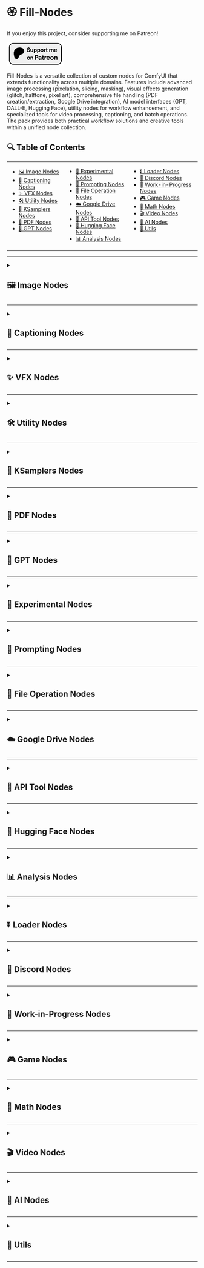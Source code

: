 # 🏵️ Fill-Nodes

If you enjoy this project, consider supporting me on Patreon!
<p align="left">
  <a href="https://www.patreon.com/c/Machinedelusions">
    <img src="images\nodes\Patreon.png" width="150px" alt="Patreon">
  </a>
</p>

Fill-Nodes is a versatile collection of custom nodes for ComfyUI that extends functionality across multiple domains. Features include advanced image processing (pixelation, slicing, masking), visual effects generation (glitch, halftone, pixel art), comprehensive file handling (PDF creation/extraction, Google Drive integration), AI model interfaces (GPT, DALL-E, Hugging Face), utility nodes for workflow enhancement, and specialized tools for video processing, captioning, and batch operations. The pack provides both practical workflow solutions and creative tools within a unified node collection.

## 🔍 Table of Contents

<table>
  <tr>
    <td valign="top">
      <ul>
        <li><a href="#image-nodes">🖼️ Image Nodes</a></li>
        <li><a href="#captioning-nodes">📝 Captioning Nodes</a></li>
        <li><a href="#vfx-nodes">✨ VFX Nodes</a></li>
        <li><a href="#utility-nodes">🛠️ Utility Nodes</a></li>
        <li><a href="#ksamplers-nodes">🎲 KSamplers Nodes</a></li>
        <li><a href="#pdf-nodes">📄 PDF Nodes</a></li>
        <li><a href="#gpt-nodes">🤖 GPT Nodes</a></li>
      </ul>
    </td>
    <td valign="top">
      <ul>
        <li><a href="#experimental-nodes">🧪 Experimental Nodes</a></li>
        <li><a href="#prompting-nodes">💬 Prompting Nodes</a></li>
        <li><a href="#file-operation-nodes">📂 File Operation Nodes</a></li>
        <li><a href="#google-drive-nodes">☁️ Google Drive Nodes</a></li>
        <li><a href="#api-tool-nodes">🔌 API Tool Nodes</a></li>
        <li><a href="#hugging-face-nodes">🤗 Hugging Face Nodes</a></li>
        <li><a href="#analysis-nodes">📊 Analysis Nodes</a></li>
      </ul>
    </td>
    <td valign="top">
      <ul>
        <li><a href="#loader-nodes">⏬ Loader Nodes</a></li>
        <li><a href="#discord-nodes">💬 Discord Nodes</a></li>
        <li><a href="#work-in-progress-nodes">🚧 Work-in-Progress Nodes</a></li>
        <li><a href="#game-nodes">🎮 Game Nodes</a></li>
        <li><a href="#math-nodes">🧮 Math Nodes</a></li>
        <li><a href="#video-nodes">🎬 Video Nodes</a></li>
        <li><a href="#ai-nodes">🧠 AI Nodes</a></li>
        <li><a href="#utils">🔧 Utils</a></li>
      </ul>
    </td>
  </tr>
</table>

---

<details>
<summary><h2 id="image-nodes">🖼️ Image Nodes</h2></summary>

> *Nodes for manipulating, analyzing, and working with images.*

| Node | Description |
|------|-------------|
| `FL_AnimeLineExtractor` | Extracts line art from anime-style images using adaptive thresholding and morphological operations. Allows fine control over line thickness, detail level, and noise reduction with options to invert output for white backgrounds. |
| `FL_ApplyMask` | Applies a mask to an image by setting it as the alpha channel. Automatically handles different batch sizes and spatial dimensions by interpolating the mask if needed. |
| `FL_Image_Dimension_Display` | Analyzes input images and displays their width and height dimensions as a string output. Supports both batched and single image tensor inputs with automatic format detection. |
| `FL_Image_Pixelator` | Applies pixelation effects to images with adjustable scale factor, kernel size, and optional temporal modulation for animated effects. Processes both single images and batches with edge enhancement using morphological gradient operations. |
| `FL_Image_Randomizer` | Randomly selects an image or video from a specified directory based on a seed value with optional subdirectory search. For videos, extracts all frames and returns them as a batched tensor, while for images converts the selection to a normalized tensor format. |
| `FL_ImageAdjuster` | Provides comprehensive image adjustment controls for hue, saturation, brightness, contrast, and sharpness with real-time preview capability. Converts images between tensor and PIL formats to apply precise adjustments while maintaining proper color spaces. |
| `FL_ImageBatchListConverter` | Converts between batched image tensors and image lists with proper handling of mismatched shapes. Provides both a batch-to-list and list-to-batch node with automatic scaling to match dimensions when combining images of different sizes. |
| `FL_ImageBatchToGrid` | Arranges batched image tensors into a single grid layout with configurable number of images per row. Creates a visually organized grid by calculating rows and columns automatically based on batch size, placing images in row-major order. |
| `FL_ImageNotes` | Adds a text bar with custom notes to images, supporting batch processing. Allows configuration of bar height and text size with automatic text centering on the bar, maintaining the original image proportions below the added text. |
| `FL_ImageSlicer` | Slices input images into a configurable grid of smaller image pieces with equal dimensions. Divides each input image based on specified X and Y subdivision counts, returning all slices as a batched tensor for further processing. |
| `FL_LoadImage` | Interactive node with a file browser interface for selecting and loading images directly within ComfyUI. Includes REST API endpoints for directory navigation, file listing, and thumbnail generation with proper file validation and error handling. |
| `FL_SaveAndDisplayImage` | Extends ComfyUI's SaveImage node to both save images to disk and return them as tensors for further processing. Maintains compatibility with standard output settings while enabling images to be used in subsequent workflow operations. |

### 📷 Screenshots & Examples

![Image Nodes Example](images/nodes/images_nodes.png)

</details>

---

<details>
<summary><h2 id="captioning-nodes">📝 Captioning Nodes</h2></summary>

> *Nodes for generating, saving, and manipulating image and video captions.*

| Node | Description |
|------|-------------|
| `FL_Caption_Saver_V2` | Saves images with associated text captions, supporting both single and multiple image inputs from directories or tensors. Features include customizable output folder, optional downsizing, and the ability to preserve original filenames or generate new ones with overwrite protection. |
| `FL_CaptionToCSV` | Scans a directory for image files and their corresponding text captions, then compiles them into a CSV file with image filename and caption columns. Automatically handles missing caption files and sorts entries for consistency. |
| `FL_Image_Caption_Saver` | Saves images in PNG format with associated text captions in separate TXT files within a specified folder. Features text sanitization to remove problematic characters and optional file overwrite protection to prevent accidental data loss. |
| `FL_ImageCaptionLayout` | Creates visual layouts combining images with their corresponding text captions from a directory. Supports customizable grid arrangements with configurable image size, caption height, font size, and padding, automatically wrapping text to fit within the allocated caption area. |
| `FL_ImageCaptionLayoutPDF` | Creates PDF documents displaying a grid of images with their corresponding captions, with options for horizontal or vertical orientation. Provides both the PDF output and a preview image tensor with configurable display size, caption height, font size, and padding. |
| `FL_MirrorAndAppendCaptions` | Processes a directory of images to create horizontally mirrored copies and updates caption files with additional text. Supports both appending and prepending frame identifiers to captions with proper file extension handling and consistent frame numbering across the collection. |
| `FL_OllamaCaptioner` | Integrates with Ollama local LLM API to generate descriptive captions for images. Encodes images as base64 for API submission, saves both images and generated captions to disk with configurable overwrite protection and customizable model selection. |
| `FL_Video_Caption_Saver` | Converts image sequences to video with configurable format, quality, and frame rate while simultaneously saving an associated caption in a text file. Handles proper sanitization of both filenames and caption text with options for overwriting protection to prevent accidental data loss. |

### 📷 Screenshots & Examples

![Captioning Nodes Example](images/nodes/captioning_nodes.png)

</details>

---

<details>
<summary><h2 id="vfx-nodes">✨ VFX Nodes</h2></summary>

> *Nodes for applying visual effects to images.*

| Node | Description |
|------|-------------|
| `FL_Ascii` | Converts images to ASCII art using customizable characters, fonts and spacing. Supports using characters in sequence or mapping them by pixel intensity, with options to use system or local fonts. |
| `FL_Dither` | Applies various dithering algorithms (Floyd-Steinberg, Random, Ordered, Bayer) to images with adjustable color quantization. Supports batch processing and preserves original image dimensions while reducing the color palette to create retro-style visual effects. |
| `FL_Glitch` | Creates digital glitch effects on images using the glitch_this library with adjustable intensity and optional color offset. Implements a double-pass glitch effect with rotation between passes to create more complex distortions, and supports deterministic output through seed control. |
| `FL_HalfTone` | Applies halftone patterns to images by converting them to grayscale and replacing continuous tones with patterns of dots. Features adjustable dot size and spacing parameters to control the final appearance, creating a classic print-like effect with variable density based on the original image brightness. |
| `FL_HexagonalPattern` | Creates a mosaic of hexagon-shaped image segments with customizable sizing, spacing, rotation, and shadow effects. Transforms input images into an artistic hexagonal grid pattern with adjustable parameters for visual styling. |
| `FL_InfiniteZoom` | Creates mesmerizing infinite zoom effects using OpenGL shaders with customizable scale, mirror effects, and animation speed. Processes both individual images and batches with progressive time shifts to create seamless zoom animations when combined into video. |
| `FL_PaperDrawn` | Applies a realistic hand-drawn paper effect using OpenGL shaders with adjustable parameters for line quality, sampling, and vignetting. Processes images through a custom gradient-based algorithm that simulates pen strokes with configurable density and temporal modulation for animations. |
| `FL_PixelArt` | Transforms images into pixel art with adjustable pixel size, color depth, and optional color palette extraction. Supports masking for selective application and aspect ratio preservation, using color quantization and nearest-neighbor scaling to create authentic pixel art aesthetics. |
| `FL_PixelSort` | Applies pixel sorting effects based on saturation values with adjustable threshold, smoothing, and rotation parameters. Creates glitch art aesthetics by identifying intervals in the image and sorting pixels within those intervals according to their color properties. |
| `FL_RetroEffect` | Applies retro visual effects to images including color channel offset, scanlines, vignetting, and noise with adjustable strength parameters. Creates nostalgic aesthetics reminiscent of old CRT displays and vintage photography through multiple image processing techniques. |
| `FL_Ripple` | Creates dynamic ripple and wave effects emanating from a configurable center point with adjustable amplitude, frequency, and phase settings. Supports temporal modulation for animated sequences and provides precise control over the distortion pattern and intensity. |
| `FL_Shader` | Applies customizable OpenGL fragment shaders to images with full Shadertoy compatibility, supporting time-based animation and up to four input image channels. Renders shaders with precise control over dimensions, frame count, and FPS for creating complex procedural effects or animations. |

### 📷 Screenshots & Examples

![VFX Nodes Example](images/nodes/VFX_nodes.png)

</details>

---

<details>
<summary><h2 id="utility-nodes">🛠️ Utility Nodes</h2></summary>

> *General utility nodes for various tasks.*

| Node | Description |
|------|-------------|
| `FL_Code_Node` | Executes custom Python code either from direct input or from an external file with four generic output slots. Provides a pre-configured execution environment with 'inputs' and 'outputs' dictionaries, allowing complex custom logic to be integrated directly into ComfyUI workflows. |
| `FL_DirectoryCrawl` | Recursively searches directories for image or text files and loads them as a batch. Supports configurable file type filtering, automatic image resizing to match dimensions within batches, and limits to prevent overloading memory with large directories. |
| `FL_ImageCollage` | Creates collages by tiling a smaller image across a base image, with the tiles colored based on the average color of the corresponding region. Supports customizable tile size and spacing with automatic handling of mismatched batch sizes and aspect ratio preservation. |
| `FL_InpaintCrop` | Crops images for inpainting based on mask regions with advanced context expansion options and automatic padding controls. Provides both free-size and forced-size modes with optional rescaling, hole filling, and mask inversion for precise control over the inpainting area. |
| `FL_Padding` | Adds customizable padding to images with independently configurable top, bottom, left, and right border widths. Supports RGB color selection for padding areas and optional alpha channel preservation with proper tensor handling. |
| `FL_PasteOnCanvas` | Pastes images onto a canvas with alpha masking, supporting custom canvas dimensions, background color, padding, and multiple resize algorithms. Automatically handles batch processing with proper alpha blending and optional use of background images. |
| `FL_PathTypeChecker` | Analyzes input paths and identifies their type (absolute, relative, drive-specific, UNC, or URL-like). Provides path validation and classification to help identify potential issues with file system references. |
| `FL_RandomRange` | Generates both integer and floating-point random numbers within a specified range with optional seed control. Ensures reproducible output when a seed is provided, while offering random generation mode when seed is set to zero. |
| `FL_SaveImages` | Saves batch-processed images to disk with support for complex folder structures defined through JSON configuration. Features sequential file naming with configurable templates, optional metadata storage, and collision avoidance through automatic index incrementation. |
| `FL_SaveWebpImages` | Extends ComfyUI's SaveImage node to output WebP format images with adjustable quality settings. Returns both the saved images as tensors and a message indicating the number of successfully saved files, combining display functionality with format-specific optimization. |
| `FL_SD_Slices` | Divides input images into configurable grid patterns with specified number of slices on both X and Y axes, supporting a multiplier parameter for flexible slice sizing. Returns the original image along with slice dimensions and multiplier values for efficient processing in downstream Stable Diffusion operations. |
| `FL_SeparateMaskComponents` | Analyzes masks and separates them into individual component masks based on connected components analysis. Outputs both the separated mask tensors and mappings to their original batch indices, enabling advanced mask manipulation for selective processing. |
| `FL_SystemCheck` | Performs comprehensive system diagnostics gathering detailed information about Python version, operating system, hardware specifications, and installed libraries. Exposes a web API endpoint for retrieving system information in JSON format to aid with troubleshooting and compatibility verification. |

### 📷 Screenshots & Examples

![Utility Nodes Example](images/nodes/Utility_nodes.png)

</details>

---

<details>
<summary><h2 id="ksamplers-nodes">🎲 KSamplers Nodes</h2></summary>

> *Nodes for sampling in the generation process.*

| Node | Description |
|------|-------------|
| `FL_KsamplerBasic` | Provides a streamlined implementation of ComfyUI's KSampler with support for both latent and direct image inputs. Handles all essential sampling parameters with proper error handling and integration with VAE encoding/decoding functions. |
| `FL_KsamplerFractals` | Implements a recursive fractal sampling algorithm that progressively upscales and refines latent images with diminishing denoise strength at each recursion level. Creates complex recursive structure by dividing images into slices and applying controlled randomness with a blend factor between iterations. |
| `FL_KsamplerPlus` | Advanced KSampler that processes images by dividing them into overlapping slices and seamlessly blending the results. Supports configurable grid dimensions, overlap percentages, optional sliced conditioning for each region, and batch processing with progressive memory management. |
| `FL_KsamplerSettings` | Provides a comprehensive preset system for aspect ratios and dimensions optimized for different model types (SD, SV3D, SD2, XL). Outputs coordinated settings for two-pass workflows with separate steps, CFG values, and denoise settings along with properly configured sampler and scheduler selections. |
| `FL_KSamplerXYZPlot` | Creates comprehensive grid comparisons by varying up to three KSampler parameters simultaneously. Generates labeled visual matrices showing the impact of changing steps, CFG, denoise values, samplers or schedulers, with professional-looking axes, labels and optional Z-dimension stacking in vertical or horizontal arrangements. |
| `FL_SamplerStrings` | Generates comma-separated strings of sampler names based on boolean selections, providing a streamlined interface for sampler combination and configuration. Creates standardized sampler strings compatible with ComfyUI's KSampler nodes for consistent workflow integration. |
| `FL_SchedulerStrings` | Generates comma-separated strings of scheduler names based on boolean selections, providing a streamlined interface for scheduler configuration. Creates standardized scheduler strings compatible with ComfyUI's KSampler nodes for consistent workflow integration. |

### 📷 Screenshots & Examples

![KSamplers Nodes Example](images/nodes/ksampler_nodes.png)

</details>

---

<details>
<summary><h2 id="pdf-nodes">📄 PDF Nodes</h2></summary>

> *Nodes for working with PDF files.*

| Node | Description |
|------|-------------|
| `FL_BulkPDFLoader` | Loads all PDF files from a specified directory with error handling and reporting. Returns metadata including file path, filename, page count, and binary content for each successfully loaded PDF. |
| `FL_ImagesToPDF` | Converts batched image tensors into a PDF document with one image per page. Supports configurable DPI and standard page sizes (A4, Letter, Legal) with automatic image resizing and centering to fit the selected page format. |
| `FL_PDFImageExtractor` | Extracts embedded images from PDF files with support for various image encoding formats including JPEG, PNG, and other compression methods. Provides filtering by minimum width/height dimensions and returns extracted images as tensors ready for processing. |
| `FL_PDFLoader` | Loads PDF files from disk and returns structured data including the file path, page count, and binary content. Performs format validation to ensure the input file is a valid PDF before loading. |
| `FL_PDFMerger` | Combines two PDF files into a single document by appending the pages of the second PDF after the first. Returns the merged PDF content in memory with updated page count information for further processing or saving. |
| `FL_PDFSaver` | Saves PDF data to disk with configurable output directory and filename options. Ensures proper file extension handling and directory creation if needed, returning the full path to the saved PDF file. |
| `FL_PDFTextExtractor` | Extracts all text content from PDF documents, combining text from multiple pages with proper spacing. Returns the complete extracted text as a single string with page separators for structured extraction. |
| `FL_PDFToImage` | Converts PDF pages to images with configurable DPI settings for quality control. Uses PyMuPDF to render high-quality representations of each page, returning all pages as a batched tensor ready for image processing workflows. |

### 📷 Screenshots & Examples

![PDF Nodes Example](images/nodes/pDF_nodes.png)

</details>

---

<details>
<summary><h2 id="gpt-nodes">🤖 GPT Nodes</h2></summary>

> *Nodes for integrating with GPT and other AI models.*

| Node | Description |
|------|-------------|
| `FL_Dalle3` | Integrates OpenAI's DALL-E 3 image generation API into ComfyUI with support for different resolutions, quality settings, and style options. Includes batch processing, automatic image saving, retry functionality, and returns both generated images and the revised prompts used by the DALL-E 3 model. |
| `FL_GPT_Vision` | Integrates with OpenAI's GPT Vision models (GPT-4o, GPT-4o-mini, GPT-4-vision-preview) to analyze and caption images. Features batch processing with configurable system prompts, detail levels, and temperature settings, while saving both images and associated captions to disk with optional overwrite protection. |
| `FL_SimpleGPTVision` | Integrates OpenAI's GPT Vision models (GPT-4o-mini, GPT-4o, GPT-4-vision-preview) to analyze images and generate text descriptions. Features customizable system prompts, user requests, and generation parameters while using environment variables for secure API key handling. |
| `FL_GeminiVideoCaptioner` | Captions videos using Google's Gemini AI models with support for both file input and image sequence batches. Automatically converts videos to WebM format with size optimization to meet API limitations, and provides configurable parameters for controlling model behavior and output length. |

### 📷 Screenshots & Examples

![GPT Nodes Example](images/nodes/gpt_nodes.png)

</details>

---

<details>
<summary><h2 id="experimental-nodes">🧪 Experimental Nodes</h2></summary>

> *Experimental nodes with various functionalities.*

| Node | Description |
|------|-------------|
| `FL_BatchAligned` | Implements style alignment across batches by sharing attention layers and normalization. Supports customizable sharing of query, key, and value vectors with AdaIN normalization and scale adjustments. |
| `FL_ColorPicker` | Simple interface for selecting and outputting color values in hexadecimal format. Takes a hex color string input (e.g., #FF0000) and passes it through to other nodes, enabling color selection within workflows. |
| `FL_GradGen` | Generates customizable color gradients with support for RGB and HSV color modes and various interpolation methods (Linear, Ease In, Ease Out, Ease In-Out). Allows creating complex multi-color gradients by defining color stops with positions, and outputs tensor images at specified dimensions. |
| `FL_NFTGenerator` | Selects images from a directory based on rarity percentages encoded in filenames following a specific format. Uses seed-based randomization to determine selection probability, automatically finds corresponding mask files, and outputs both the selected image and its mask as tensors. |

### 📷 Screenshots & Examples

![Experimental Nodes Example](images/nodes/experimental.png)

</details>

---

<details>
<summary><h2 id="prompting-nodes">💬 Prompting Nodes</h2></summary>

> *Nodes for generating and manipulating prompts.*

| Node | Description |
|------|-------------|
| `FL_MadLibGenerator` | Creates randomized text by replacing delimiters in a template with words from five configurable word lists. Uses consistent seeding per list to ensure reproducible results, with support for custom delimiters and separate RNG states for each word list. |
| `FL_PromptSelector` | Selects a single prompt from a multi-line text input based on a specified index, with options to prepend and append additional text. Provides error handling for index out-of-range conditions and automatic text formatting with proper spacing. |

### 📷 Screenshots & Examples

![Prompting Nodes Example](images/nodes/prompting.png)

</details>

---

<details>
<summary><h2 id="file-operation-nodes">📂 File Operation Nodes</h2></summary>

> *Nodes for file operations.*

| Node | Description |
|------|-------------|
| `FL_ZipDirectory` | Compresses entire directory structures into zip archives with relative path preservation and efficient compression settings. Processes files using a temporary storage area and returns the resulting zip data for further handling in workflows. |
| `FL_ZipSave` | Compresses files from a specified input directory into a zip archive and saves it to a target location with customizable filename. Creates the output directory if it doesn't exist and ensures proper ZIP extension, returning the full path to the created archive. |

### 📷 Screenshots & Examples

![File Operation Nodes Example](images/nodes/zip.png)

</details>

---

<details>
<summary><h2 id="google-drive-nodes">☁️ Google Drive Nodes</h2></summary>

> *Nodes for integrating with Google Drive.*

| Node | Description |
|------|-------------|
| `FL_GoogleDriveDownloader` | Downloads files from Google Drive using share links with automatic file ID extraction. Handles ZIP files by automatically extracting them to the specified output directory, with error handling and reporting for each step of the download process. |
| `FL_GoogleDriveImageDownloader` | Downloads image files specifically from Google Drive and automatically converts them to ComfyUI-compatible tensor format. Supports various image formats with automatic RGB conversion and proper tensor dimensioning, returning ready-to-use images for immediate integration into workflows. |

### 📷 Screenshots & Examples

![Google Drive Nodes Example](images/nodes/googledrive.png)

</details>

---

<details>
<summary><h2 id="api-tool-nodes">🔌 API Tool Nodes</h2></summary>

> *Nodes for API interactions.*

| Node | Description |
|------|-------------|
| `FL_API_Base64_ImageLoader` | Loads Base64-encoded images with support for automatic data URL prefix removal and image resizing. Preserves metadata like job_id, user_id, and category for API integration workflows. |
| `FL_API_ImageSaver` | Saves images to a categorized directory structure based on user_id and category parameters. Supports different image formats (PNG, JPEG, WebP) with configurable quality settings for web API integration. |

### 📷 Screenshots & Examples

![API Tool Nodes Example](images/nodes/api.png)

</details>

---

<details>
<summary><h2 id="hugging-face-nodes">🤗 Hugging Face Nodes</h2></summary>

> *Nodes for integrating with Hugging Face.*

| Node | Description |
|------|-------------|
| `FL_HF_Character` | Uploads character-related content to Hugging Face repositories with structured organization by studio, project, and character name. Supports multiple file types including LoRA models, datasets, image layouts, PDFs, and CSV files with comprehensive progress tracking. |
| `FL_HF_UploaderAbsolute` | Uploads files to Hugging Face repositories using absolute paths and reads API keys from environment variables. Supports various content types including LoRA models, datasets, images, PDFs, and CSV files with a simplified directory structure. |
| `FL_HFHubModelUploader` | Uploads models and associated files to Hugging Face Hub with support for creating new repositories or using existing ones. Features comprehensive upload capabilities for model files, images, ZIP archives, and README documentation with progress tracking and retry mechanisms. |

### 📷 Screenshots & Examples

![Hugging Face Nodes Example](images/nodes/HF.png)

</details>

---

<details>
<summary><h2 id="analysis-nodes">📊 Analysis Nodes</h2></summary>

> *Nodes for analyzing images and other data.*

| Node | Description |
|------|-------------|
| `FL_ClipScanner` | Analyzes text prompts using different CLIP models (supporting SDXL, SD 1.5, and FLUX configurations) to show how they are tokenized. Provides detailed output showing the exact tokens processed, their count, and the specific model configuration used. |

### 📷 Screenshots & Examples

![Analysis Nodes Example](images/nodes/clip.png)

</details>

---

<details>
<summary><h2 id="loader-nodes">⏬ Loader Nodes</h2></summary>

> *Nodes for loading various resources.*

| Node | Description |
|------|-------------|
| `FL_NodeLoader` | Simple pass-through node that accepts and returns a TRIGGER input, designed to ensure custom nodes are loaded when a workflow is executed. Acts as a lightweight utility for controlling workflow execution order. |
| `FL_UpscaleModel` | Processes images through upscaling models with support for batch processing, precision control, and optional downscaling for fine-tuned results. Features progress tracking for large batches and automatic handling of device-specific optimizations for both CPU and GPU processing. |

### 📷 Screenshots & Examples

![Loader Nodes Example](images/nodes/loaders.png)

</details>

---

<details>
<summary><h2 id="discord-nodes">💬 Discord Nodes</h2></summary>

> *Nodes for Discord integration.*

| Node | Description |
|------|-------------|
| `FL_DiscordWebhook` | Sends images or videos to Discord servers via webhooks with customizable usernames and messages. Automatically handles single images and image sequences, converting the latter to MP4 videos with adjustable frame rates before uploading to Discord. |

### 📷 Screenshots & Examples

![Discord Nodes Example](images/nodes/discord.png)

</details>

---

<details>
<summary><h2 id="work-in-progress-nodes">🚧 Work-in-Progress Nodes</h2></summary>

> *Nodes that are still in development.*

| Node | Description |
|------|-------------|
| `FL_HunyuanDelight` | Integrates Tencent's Hunyuan3D-2 model for image-to-image transformations with automatic model downloading and loading. Supports batch processing with adjustable parameters for image guidance, steps, and multiple processing loops for iterative refinement. |
| `FL_TimeLine` | Processes timeline data for creating animated sequences with support for different interpolation modes, resolution settings, and frame rate controls. Includes an API endpoint for handling timeline data within the ComfyUI server architecture, enabling advanced animation workflows. |

### 📷 Screenshots & Examples

![WIP Nodes Example](images/nodes/wip.png)

</details>

---

<details>
<summary><h2 id="game-nodes">🎮 Game Nodes</h2></summary>

> *Nodes implementing games.*

| Node | Description |
|------|-------------|
| `FL_BulletHellGame` | Implements a playable bullet hell-style shooter game within the ComfyUI interface where players control a ship with mouse movements and combat enemy ships that fire various bullet patterns. Features include multiple enemy ships with different attack patterns, player-guided bullets that track enemies, level progression, and score tracking. |
| `FL_TetrisGame` | Implements a fully playable Tetris game within ComfyUI's interface using standard keyboard controls (arrow keys) for movement, rotation, and acceleration. Features include complete tetromino collision detection, line clearing mechanics, game over detection, and a responsive canvas that adjusts to the node's dimensions. |

### 📷 Screenshots & Examples

![Game Nodes Example](images/nodes/games.png)

</details>

---

<details>
<summary><h2 id="math-nodes">🧮 Math Nodes</h2></summary>

> *Nodes for mathematical operations.*

| Node | Description |
|------|-------------|
| `FL_Math` | Evaluates mathematical expressions using three input variables (A, B, C) with support for basic operations, powers, and negative values. Provides both integer and floating-point outputs with proper error handling for invalid expressions. |

### 📷 Screenshots & Examples

![Math Nodes Example](images/nodes/math.png)

</details>

---

<details>
<summary><h2 id="video-nodes">🎬 Video Nodes</h2></summary>

> *Nodes for video processing.*

| Node | Description |
|------|-------------|
| `FL_ProResVideo` | Creates professional-quality ProRes videos from image sequences with configurable FPS and output settings. Uses a two-step process with temporary MP4 creation followed by FFmpeg conversion to ProRes 4444 format with high-quality settings optimized for post-production workflows. |
| `FL_SceneCut` | Analyzes a batch of images representing video frames to detect scene cuts using optimized intensity thresholding and histogram comparison. Saves each detected scene as an individual MP4 file in the specified output folder and returns the paths to these files. |
| `FL_VideoCropNStitch` | Processes video frames by dynamically cropping around mask regions with temporal smoothing to maintain stable motion. Includes companion recomposition functionality to place the processed crops back into the original frames while preserving aspect ratios and dimensions. |

### 📷 Screenshots & Examples

![Video Nodes Example](images/nodes/video.png)

</details>

---

<details>
<summary><h2 id="ai-nodes">🧠 AI Nodes</h2></summary>

> *Nodes that integrate with various AI models.*

| Node | Description |
|------|-------------|
| `FL_HunyuanDelight` | Integration with Hunyuan AI models |

### 📷 Screenshots & Examples

![AI Nodes Example](images/nodes/ai.png)

</details>

---

<details>
<summary><h2 id="utils">🔧 Utils</h2></summary>

> *Utility nodes for the system.*

| Node | Description |
|------|-------------|
| `FL_NodePackLoader` | Enhanced trigger node that forces processing on every execution regardless of input changes. Uses NaN for change detection to ensure the node always executes when triggered, providing a reliable mechanism for loading node packs. |

### 📷 Screenshots & Examples

</details>

---
